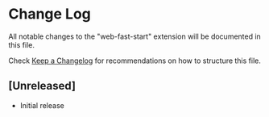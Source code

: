 # Change Log

All notable changes to the "web-fast-start" extension will be documented in this file.

Check [Keep a Changelog](http://keepachangelog.com/) for recommendations on how to structure this file.

## [Unreleased]

- Initial release